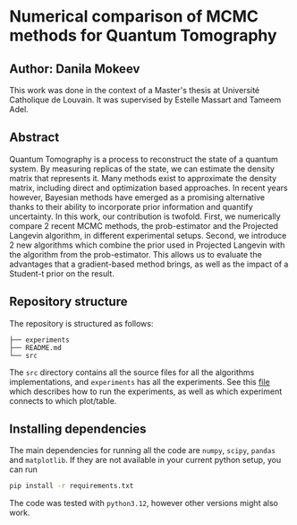 # Numerical comparison of MCMC methods for Quantum Tomography

## Author: Danila Mokeev

This work was done in the context of a Master's thesis at Université Catholique de Louvain. It was supervised by Estelle Massart and Tameem Adel.
## Abstract
Quantum Tomography is a process to reconstruct the state of a quantum system. By measuring replicas of the state, we can estimate the density matrix that represents it. Many methods exist to approximate the density matrix, including direct and optimization based approaches. In recent years however, Bayesian methods have emerged as a promising alternative thanks to their ability to incorporate prior information and quantify uncertainty. In this work, our contribution is twofold. First, we numerically compare 2 recent MCMC methods, the prob-estimator and the Projected Langevin algorithm, in different experimental setups. Second, we introduce 2 new algorithms which combine the prior used in Projected Langevin with the algorithm from the prob-estimator. This allows us to evaluate the advantages that a gradient-based method brings, as well as the impact of a Student-t prior on the result.


## Repository structure
The repository is structured as follows:
```
├── experiments
├── README.md
└── src
```

The `src` directory contains all the source files for all the algorithms implementations, and `experiments` has all the experiments. See this [file](experiments/README.md) which describes how to run the experiments, as well as which experiment connects to which plot/table.

## Installing dependencies

The main dependencies for running all the code are `numpy`, `scipy`, `pandas` and `matplotlib`. If they are not available in your current python setup, you can run
```bash
pip install -r requirements.txt
```
The code was tested with `python3.12`, however other versions might also work.